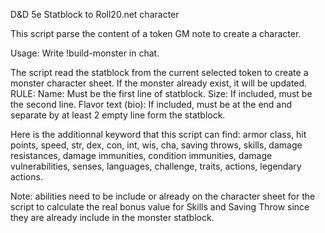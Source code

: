 D&D 5e Statblock to Roll20.net character

This script parse the content of a token GM note to create a character.

Usage: Write !build-monster in chat.


The script read the statblock from the current selected token to create a monster character sheet. If the monster already exist, it will be updated.
RULE:
Name: Must be the first line of statblock.
Size: If included, must be the second line.
Flavor text (bio): If included, must be at the end and separate by at least 2 empty line form the statblock.

Here is the additionnal keyword that this script can find:
armor class, hit points, speed, str, dex, con, int, wis, cha, saving throws, skills, damage resistances, damage immunities, condition immunities, damage vulnerabilities, senses, languages, challenge, traits, actions, legendary actions.

Note: abilities need to be include or already on the character sheet for the script to calculate the real bonus value for Skills and Saving Throw since they are already include in the monster statblock.
